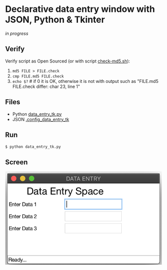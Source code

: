 # Declarative data entry window with JSON, Python & Tkinter
<i>in progress</i>

## Verify
Verify script as Open Sourced (or with script [check-md5.sh](check-md5.sh)):
1. `md5 FILE > FILE.check`
1. `cmp FILE.md5 FILE.check`        
1. `echo $?` # if 0 it is OK, otherwise it is not with output such as "FILE.md5 FILE.check differ: char 23, line 1"

## Files
* Python [data_entry_tk.py](data_entry_tk.py)
* JSON   [.config_data_entry_tk](.config_data_entry_tk)

## Run
```
$ python data_entry_tk.py
```

## Screen
<img src="https://github.com/realBjornRoden/unix/blob/master/gui/ScreenShot.png" /><br>
